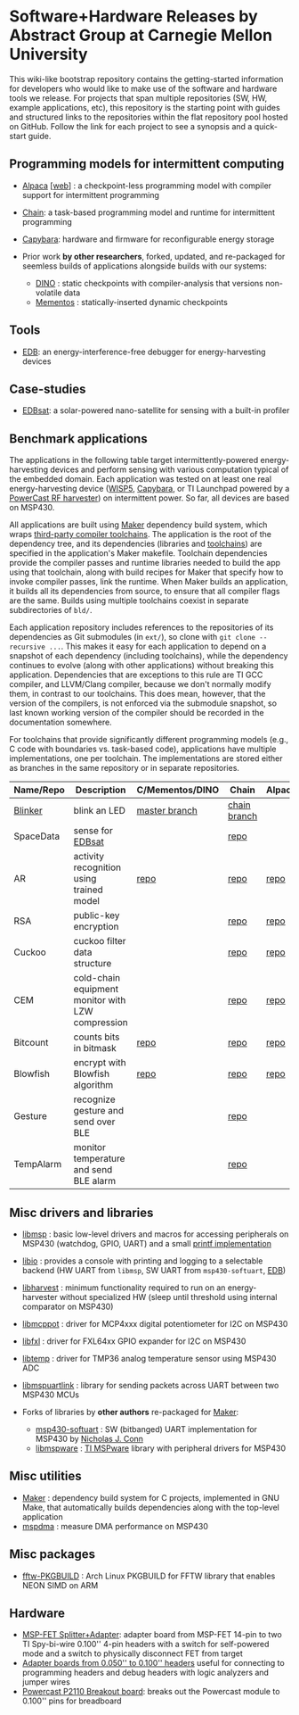 # Software+Hardware Releases by Abstract Group at Carnegie Mellon University

This wiki-like bootstrap repository contains the getting-started information
for developers who would like to make use of the software and hardware tools we
release. For projects that span multiple repositories (SW, HW, example
applications, etc), this repository is the starting point with guides and
structured links to the repositories within the flat repository pool hosted on
GitHub. Follow the link for each project to see a synopsis and a quick-start
guide.

## Programming models for intermittent computing

* [Alpaca](Alpaca.md) \[[web](https://cmuabstract.github.io/alpaca-landing-page/)\] :
a checkpoint-less programming model with compiler support for intermittent programming
* [Chain](Chain.md): a task-based programming model and runtime for intermittent programming
* [Capybara](Capybara.md): hardware and firmware for reconfigurable energy storage

* Prior work **by other researchers**, forked, updated, and re-packaged for
  seemless builds of applications alongside builds with our systems:

    - [DINO](DINO.md) : static checkpoints with compiler-analysis that versions non-volatile data
    - [Mementos](Mementos.md) : statically-inserted dynamic checkpoints

## Tools

* [EDB](EDB.md): an energy-interference-free debugger for energy-harvesting devices

## Case-studies

* [EDBsat](EDBsat.md): a solar-powered nano-satellite for sensing with a built-in profiler

## Benchmark applications

The applications in the following table target intermittently-powered
energy-harvesting devices and perform sensing with various computation typical
of the embedded domain. Each application was tested on at least one real
energy-harvesting device ([WISP5](http://wisp5.wikispaces.com/WISP+Home),
[Capybara](Capybara.md), or TI Launchpad powered by a
[PowerCast RF
harvester](http://www.powercastco.com/products/powerharvester-receivers/)) on
intermittent power. So far, all devices are based on MSP430.

All applications are built using [Maker](https://github.com/CMUAbstract/maker)
dependency build system, which wraps [third-party compiler
toolchains](Toolchains.md). The application is the root of the dependency tree,
and
its dependencies (libraries and
[toolchains](#programming-models-and-runtimes-for-intermittently-powered-hardware))
are specified in the application\'s Maker makefile.  Toolchain dependencies
provide the compiler passes and runtime libraries needed to build the app using
that toolchain, along with build recipes for Maker that specify how to invoke
compiler passes, link the runtime. When Maker builds an application, it builds
all its dependencies from source, to ensure that all compiler flags are the
same. Builds using multiple toolchains coexist in separate subdirectories of
`bld/`.

Each application repository includes references to the repositories of its
dependencies as Git submodules (in `ext/`), so clone with `git clone
--recursive ...`. This makes it easy for each application to depend on a
snapshot of each dependency (including toolchains), while the dependency
continues to evolve (along with other applications) without breaking this
application. Dependencies that are exceptions to this rule are TI GCC
compiler, and LLVM/Clang compiler, because we don\'t normally modify them,
in contrast to our toolchains. This does mean, however, that the
version of the compilers, is not enforced via the submodule snapshot, so last
known working version of the compiler should be recorded in the documentation
somewhere.

For toolchains that provide significantly different programming models (e.g., C
code with boundaries vs\. task-based code), applications have multiple
implementations, one per toolchain.  The implementations are stored either as
branches in the same repository or in separate repositories.

| Name/Repo | Description  | C/Mementos/DINO | Chain | Alpaca |
| ------- | ------------ | ------ | ----- | ------ |
| [Blinker](https://github.com/CMUAbstract/app-blinker) | blink an LED | [master branch](https://github.com/CMUAbstract/app-blinker) | [chain branch](https://github.com/CMUAbstract/app-blinker/tree/chain) | |
| SpaceData | sense for [EDBsat](EDBsat.md) | | [repo](https://github.com/CMUAbstract/app-space-data-chain) | |
| AR | activity recognition using trained model | [repo](https://github.com/CMUAbstract/app-activity-chkpt) | [repo](https://github.com/CMUAbstract/app-activity-chain) | [repo](https://github.com/CMUAbstract/alpaca-activity) |
| RSA | public-key encryption | | [repo](https://github.com/CMUAbstract/app-rsa-chain) | [repo](https://github.com/CMUAbstract/alpaca-rsa) |
| Cuckoo | cuckoo filter data structure | | [repo](https://github.com/CMUAbstract/app-cuckoo-chain) | [repo](https://github.com/CMUAbstract/alpaca-cuckoo) |
| CEM | cold-chain equipment monitor with LZW compression | | [repo](https://github.com/CMUAbstract/app-temp-log-chain) | [repo](https://github.com/CMUAbstract/alpaca-temp-log) |
| Bitcount | counts bits in bitmask | [repo](https://github.com/CMUAbstract/dino_bitcount) | [repo](https://github.com/CMUAbstract/chain-bitcount) | [repo](https://github.com/CMUAbstract/alpaca-bitcount) |
| Blowfish | encrypt with Blowfish algorithm | [repo](https://github.com/CMUAbstract/dino_blowfish) | [repo](https://github.com/CMUAbstract/chain-blowfish) | [repo](https://github.com/CMUAbstract/alpaca-blowfish) |
| Gesture | recognize gesture and send over BLE | | [repo](https://github.com/CMUAbstract/app-gesture) | |
| TempAlarm | monitor temperature and send BLE alarm | | [repo](https://github.com/CMUAbstract/app-tempalarm) | |

## Misc drivers and libraries

* [libmsp](https://github.com/CMUAbstract/libmsp) : basic low-level drivers and
  macros for accessing peripherals on MSP430 (watchdog, GPIO, UART) and a small
  [printf implementation](http://forum.43oh.com/topic/1289-tiny-printf-c-version/#entry10652)
* [libio](https://github.com/CMUAbstract/libio) : provides a console with printing
  and logging to a selectable backend (HW UART from `libmsp`, SW UART from
  `msp430-softuart`, [EDB](EDB.md))
* [libharvest](https://github.com/CMUAbstract/libharvest) : minimum
  functionality required to run on an energy-harvester without specialized HW
  (sleep until threshold using internal comparator on MSP430)
* [libmcppot](https://github.com/CMUAbstract/libmcppot) : driver for MCP4xxx
  digital potentiometer for I2C on MSP430
* [libfxl](https://github.com/CMUAbstract/libfxl) : driver for FXL64xx
  GPIO expander for I2C on MSP430
* [libtemp](https://github.com/CMUAbstract/libtemp) : driver for TMP36 analog
  temperature sensor using MSP430 ADC
* [libmspuartlink](https://github.com/CMUAbstract/libmspuartlink) : library
  for sending packets across UART between two MSP430 MCUs

* Forks of libraries by **other authors** re-packaged for [Maker](https://github.com/CMUAbstract/maker):

  - [msp430-softuart](https://github.com/CMUAbstract/msp430-softuart) : SW (bitbanged) UART
  implementation for MSP430 by [Nicholas J.  Conn](https://github.com/wendlers/msp430-softuart)
  - [libmspware](https://github.com/CMUAbstract/libmspware) : [TI
    MSPware](http://www.ti.com/tool/mspware) library with peripheral drivers for MSP430

## Misc utilities

* [Maker](https://github.com/CMUAbstract/maker) : dependency build system for C projects,
  implemented in GNU Make, that automatically builds dependencies along with the
  top-level application
* [mspdma](https://github.com/CMUAbstract/mspdma) : measure DMA performance on MSP430

## Misc packages

* [fftw-PKGBUILD](https://github.com/CMUAbstract/fftw-PKGBUILD) : Arch Linux
  PKGBUILD for FFTW library that enables NEON SIMD on ARM

## Hardware

* [MSP-FET Splitter+Adapter](https://github.com/CMUAbstract/msp-fet-splitter): adapter board
from MSP-FET 14-pin to two TI Spy-bi-wire 0.100'' 4-pin headers with a switch for self-powered
mode and a switch to physically disconnect FET from target
* [Adapter boards from 0.050'' to 0.100'' headers](https://github.com/CMUAbstract/adapter-50-100mil)
useful for connecting to programming headers and debug headers with logic analyzers and
jumper wires
* [Powercast P2110 Breakout board](https://github.com/CMUAbstract/powercast-2110-breakout):
breaks out the Powercast module to 0.100'' pins for breadboard
